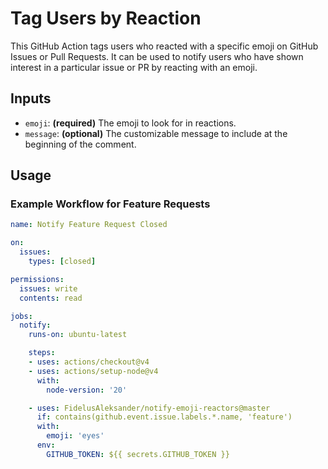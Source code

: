 # Tag Users by Reaction

This GitHub Action tags users who reacted with a specific emoji on GitHub Issues or Pull Requests. It can be used to notify users who have shown interest in a particular issue or PR by reacting with an emoji.

## Inputs

- `emoji`: **(required)** The emoji to look for in reactions.
- `message`: **(optional)** The customizable message to include at the beginning of the comment.


## Usage

### Example Workflow for Feature Requests

```yaml
name: Notify Feature Request Closed

on:
  issues:
    types: [closed]

permissions:
  issues: write
  contents: read

jobs:
  notify:
    runs-on: ubuntu-latest

    steps:
    - uses: actions/checkout@v4
    - uses: actions/setup-node@v4
      with:
        node-version: '20'

    - uses: FidelusAleksander/notify-emoji-reactors@master
      if: contains(github.event.issue.labels.*.name, 'feature')
      with:
        emoji: 'eyes'
      env:
        GITHUB_TOKEN: ${{ secrets.GITHUB_TOKEN }}